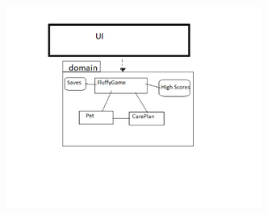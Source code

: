 <img src="https://raw.githubusercontent.com/qwecu/ot-harjoitustyo/master/dokumentaatio/arkkitehtuuri.png" width="750">